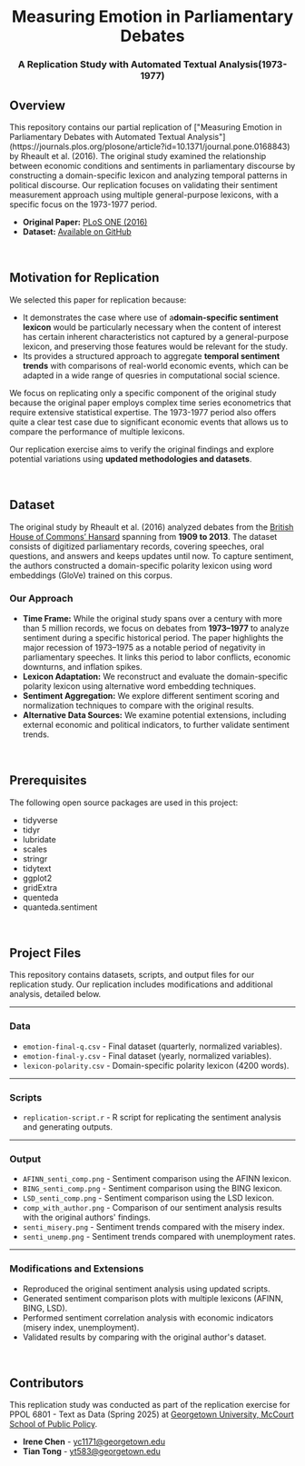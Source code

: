 <h1 align="center"> Measuring Emotion in Parliamentary Debates </h1>
<h3 align="center"> A Replication Study with Automated Textual Analysis(1973-1977) </h3>  


<!-- INTRODUCTIONS -->
<h2 id="overview">Overview</h2>

<p>
This repository contains our partial replication of ["Measuring Emotion in Parliamentary Debates with Automated Textual Analysis"](https://journals.plos.org/plosone/article?id=10.1371/journal.pone.0168843) by Rheault et al. (2016). The original study examined the relationship between economic conditions and sentiments in parliamentary discourse by constructing a domain-specific lexicon and analyzing temporal patterns in political discourse. Our replication focuses on validating their sentiment measurement approach using multiple general-purpose lexicons, with a specific focus on the 1973-1977 period.

</p>

<ul>
  <li><strong>Original Paper:</strong> <a href="https://journals.plos.org/plosone/article?id=10.1371/journal.pone.0168843">PLoS ONE (2016)</a></li>
  <li><strong>Dataset:</strong> <a href="https://github.com/lrheault/emotion">Available on GitHub</a></li>
</ul>

<br>



<!-- MOTIVATION -->
<h2 id="motivation-for-replication">Motivation for Replication</h2>

<p>
We selected this paper for replication because:
</p>

<ul>
  <li>It demonstrates the case where use of a<strong>domain-specific sentiment lexicon</strong> would be particularly necessary when the content of interest has certain inherent characteristics not captured by a general-purpose lexicon, and preserving those features would be relevant for the study.</li>
  <li>Its provides a structured approach to aggregate <strong>temporal sentiment trends</strong> with comparisons of real-world economic events, which can be adapted in a wide range of quesries in computational social science. </li>
</ul>

We focus on replicating only a specific component of the original study because the original paper employs complex time series econometrics that require extensive statistical expertise. The 1973-1977 period also offers quite a clear test case due to significant economic events that allows us to compare the performance of multiple lexicons.

<p>
Our replication exercise aims to verify the original findings and explore potential variations using <strong>updated methodologies and datasets</strong>.
</p>


<br>


<!-- DATASET -->
<h2 id="dataset">Dataset</h2>

<p>
The original study by Rheault et al. (2016) analyzed debates from the <a href="http://data.politicalmashup.nl/parldumps/uk/">British House of Commons’ Hansard</a> spanning from <strong>1909 to 2013</strong>. 
The dataset consists of digitized parliamentary records, covering speeches, oral questions, and answers and keeps updates until now. 
To capture sentiment, the authors constructed a domain-specific polarity lexicon using word embeddings (GloVe) trained on this corpus.
</p>

<h3>Our Approach</h3>
<ul>
  <li><strong>Time Frame:</strong> While the original study spans over a century with more than 5 million records, we focus on debates from <strong>1973–1977</strong> to analyze sentiment during a specific historical period. The paper highlights the major recession of 1973–1975 as a notable period of negativity in parliamentary speeches.
It links this period to labor conflicts, economic downturns, and inflation spikes.</li>
  <li><strong>Lexicon Adaptation:</strong> We reconstruct and evaluate the domain-specific polarity lexicon using alternative word embedding techniques.</li>
  <li><strong>Sentiment Aggregation:</strong> We explore different sentiment scoring and normalization techniques to compare with the original results.</li>
  <li><strong>Alternative Data Sources:</strong> We examine potential extensions, including external economic and political indicators, to further validate sentiment trends.</li>
</ul>


<br>


<!-- PREREQUISITES -->
<h2 id="prerequisites"> Prerequisites</h2>

<!--This project is written in Python programming language. <br>-->
The following open source packages are used in this project:
* tidyverse
* tidyr
* lubridate
* scales
* stringr
* tidytext
* ggplot2
* gridExtra
* quenteda
* quanteda.sentiment

<br>

<!-- PROJECT FILES -->
<h2 id="project-files">Project Files</h2>

<p>
This repository contains datasets, scripts, and output files for our replication study. 
Our replication includes modifications and additional analysis, detailed below.
</p>

---

<h3> Data</h3>

<ul>
  <li><code>emotion-final-q.csv</code> - Final dataset (quarterly, normalized variables).</li>
  <li><code>emotion-final-y.csv</code> - Final dataset (yearly, normalized variables).</li>
  <li><code>lexicon-polarity.csv</code> - Domain-specific polarity lexicon (4200 words).</li>
</ul>

---

<h3> Scripts</h3>

<ul>
  <li><code>replication-script.r</code> - R script for replicating the sentiment analysis and generating outputs.</li>
</ul>

---

<h3> Output</h3>

<ul>
  <li><code>AFINN_senti_comp.png</code> - Sentiment comparison using the AFINN lexicon.</li>
  <li><code>BING_senti_comp.png</code> - Sentiment comparison using the BING lexicon.</li>
  <li><code>LSD_senti_comp.png</code> - Sentiment comparison using the LSD lexicon.</li>
  <li><code>comp_with_author.png</code> - Comparison of our sentiment analysis results with the original authors' findings.</li>
  <li><code>senti_misery.png</code> - Sentiment trends compared with the misery index.</li>
  <li><code>senti_unemp.png</code> - Sentiment trends compared with unemployment rates.</li>
</ul>

---

<h3> Modifications and Extensions </h3>

<ul>
  <li>Reproduced the original sentiment analysis using updated scripts.</li>
  <li>Generated sentiment comparison plots with multiple lexicons (AFINN, BING, LSD).</li>
  <li>Performed sentiment correlation analysis with economic indicators (misery index, unemployment).</li>
  <li>Validated results by comparing with the original author's dataset.</li>
</ul>

<br>

<!-- CONTRIBUTORS -->
<h2 id="contributors">Contributors</h2>

<p>
This replication study was conducted as part of the replication exercise for 
PPOL 6801 - Text as Data (Spring 2025) at 
<a href="https://mccourt.georgetown.edu/">Georgetown University, McCourt School of Public Policy</a>.
</p>

<ul>
  <li><strong>Irene Chen</strong> - <a href="mailto:yc1171@georgetown.edu">yc1171@georgetown.edu</a></li>
  <li><strong>Tian Tong</strong> - <a href="mailto:yt583@georgetown.edu">yt583@georgetown.edu</a></li>
</ul>

